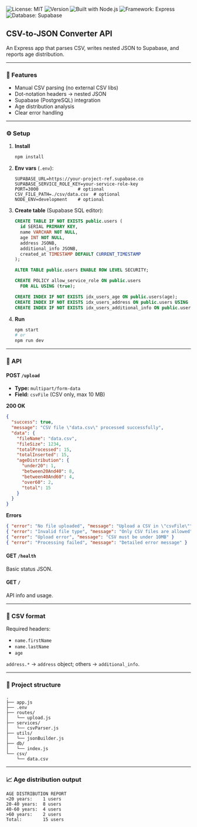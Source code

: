 ![License: MIT](https://img.shields.io/badge/License-MIT-green?style=for-the-badge)
![Version](https://img.shields.io/badge/version-1.0.0-blue?style=for-the-badge)
![Built with Node.js](https://img.shields.io/badge/Built%20with-Node.js-lightgrey?style=for-the-badge\&logo=node.js)
![Framework: Express](https://img.shields.io/badge/Framework-Express-000?style=for-the-badge\&logo=express)
![Database: Supabase](https://img.shields.io/badge/Database-Supabase-3ECF8E?style=for-the-badge\&logo=supabase)

## CSV-to-JSON Converter API

An Express app that parses CSV, writes nested JSON to Supabase, and reports age distribution.

---

### 🚀 Features

* Manual CSV parsing (no external CSV libs)
* Dot-notation headers → nested JSON
* Supabase (PostgreSQL) integration
* Age distribution analysis
* Clear error handling

---

### ⚙️ Setup

1. **Install**

   ```bash
   npm install
   ```

2. **Env vars** (`.env`):

   ```env
   SUPABASE_URL=https://your-project-ref.supabase.co
   SUPABASE_SERVICE_ROLE_KEY=your-service-role-key
   PORT=3000               # optional
   CSV_FILE_PATH=./csv/data.csv  # optional
   NODE_ENV=development    # optional
   ```

3. **Create table** (Supabase SQL editor):

   ```sql
   CREATE TABLE IF NOT EXISTS public.users (
     id SERIAL PRIMARY KEY,
     name VARCHAR NOT NULL,
     age INT NOT NULL,
     address JSONB,
     additional_info JSONB,
     created_at TIMESTAMP DEFAULT CURRENT_TIMESTAMP
   );

   ALTER TABLE public.users ENABLE ROW LEVEL SECURITY;

   CREATE POLICY allow_service_role ON public.users
     FOR ALL USING (true);

   CREATE INDEX IF NOT EXISTS idx_users_age ON public.users(age);
   CREATE INDEX IF NOT EXISTS idx_users_address ON public.users USING GIN(address);
   CREATE INDEX IF NOT EXISTS idx_users_additional_info ON public.users USING GIN(additional_info);
   ```

4. **Run**

   ```bash
   npm start
   # or
   npm run dev
   ```

---

### 📡 API

#### POST `/upload`

* **Type:** `multipart/form-data`
* **Field:** `csvFile` (CSV only, max 10 MB)

**200 OK**

```json
{
  "success": true,
  "message": "CSV file \"data.csv\" processed successfully",
  "data": {
    "fileName": "data.csv",
    "fileSize": 1234,
    "totalProcessed": 15,
    "totalInserted": 15,
    "ageDistribution": {
      "under20": 1,
      "between20And40": 8,
      "between40And60": 4,
      "over60": 2,
      "total": 15
    }
  }
}
```

**Errors**

```json
{ "error": "No file uploaded", "message": "Upload a CSV in \"csvFile\"" }
{ "error": "Invalid file type", "message": "Only CSV files are allowed" }
{ "error": "Upload error", "message": "CSV must be under 10MB" }
{ "error": "Processing failed", "message": "Detailed error message" }
```

#### GET `/health`

Basic status JSON.

#### GET `/`

API info and usage.

---

### 📑 CSV format

Required headers:

* `name.firstName`
* `name.lastName`
* `age`

`address.*` → `address` object; others → `additional_info`.

---

### 📂 Project structure

```
.
├── app.js
├── .env
├── routes/
│   └── upload.js
├── services/
│   └── csvParser.js
├── utils/
│   └── jsonBuilder.js
├── db/
│   └── index.js
└── csv/
    └── data.csv
```

---

### 📈 Age distribution output

```
AGE DISTRIBUTION REPORT
<20 years:    1 users
20-40 years:  8 users
40-60 years:  4 users
>60 years:    2 users
Total:        15 users
```


